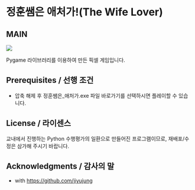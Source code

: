 # 정훈쌤은 애처가!(The Wife Lover)



**MAIN**
-----------
<img src = "https://user-images.githubusercontent.com/52748335/99217075-8cb70f00-281a-11eb-8a78-c2dcf0c9bc83.png">


Pygame 라이브러리를 이용하여 만든 픽셀 게임입니다.




## Prerequisites / 선행 조건

 - 압축 해제 후 정훈쌤은_애처가.exe 파일 바로가기를 선택하시면 플레이할 수 있습니다.
 
## License / 라이센스

교내에서 진행하는 Python 수행평가의 일환으로 만들어진 프로그램이므로, 재배포/수정은 삼가해 주시기 바랍니다. 



## Acknowledgments / 감사의 말

* with https://github.com/jiyujung
